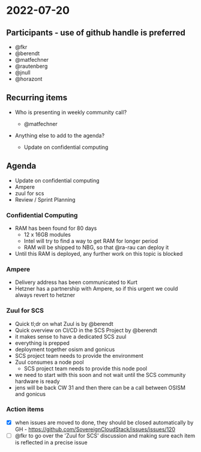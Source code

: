 # 2022-07-20

## Participants - use of github handle is preferred
* @fkr
* @berendt
* @matfechner
* @rautenberg
* @jnull
* @horazont

## Recurring items

* Who is presenting in weekly community call?
  * @matfechner

* Anything else to add to the agenda?
  * Update on confidential computing

## Agenda

* Update on confidential computing
* Ampere
* zuul for scs
* Review / Sprint Planning



### Confidential Computing

* RAM has been found for 80 days
  * 12 x 16GB modules
  * Intel will try to find a way to get RAM for longer period
  * RAM will be shipped to NBG, so that @ra-rau can deploy it
* Until this RAM is deployed, any further work on this topic is blocked

### Ampere

* Delivery address has been communicated to Kurt
* Hetzner has a partnership with Ampere, so if this urgent we could always revert to hetzner

### Zuul for SCS

* Quick tl;dr on what Zuul is by @berendt
* Quick overview on CI/CD in the SCS Project by @berendt
* it makes sense to have a dedicated SCS zuul
* everything is prepped
* deployment together osism and gonicus
* SCS project team needs to provide the environment
* Zuul consumes a node pool
  * SCS project team needs to provide this node pool
* we need to start with this soon and not wait until the SCS community hardware is ready
* jens will be back CW 31 and then there can be a call between OSISM and gonicus


### Action items

- [x] when issues are moved to done, they should be closed automatically by GH - https://github.com/SovereignCloudStack/issues/issues/120
- [ ] @fkr to go over the 'Zuul for SCS' discussion and making sure each item is reflected in a precise issue
